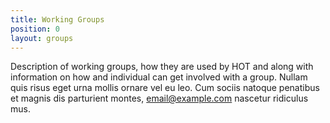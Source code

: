 ```yaml
---
title: Working Groups
position: 0
layout: groups
---
```


Description of working groups, how they are used by HOT and along
  with information on how and individual can get involved with a group. Nullam
  quis risus eget urna mollis ornare vel eu leo. Cum sociis natoque penatibus
  et magnis dis parturient montes, [email@example.com](email@example.com) nascetur
  ridiculus mus.

